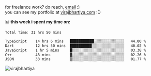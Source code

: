 for freelance work? do reach, [email](mailto:vlbhartiya@gmail.com) :)<br/>
you can see my portfolio at [virajbhartiya.com](https://virajbhartiya.com) :D

📊 **this week i spent my time on:**

<!--START_SECTION:waka-->

```txt
Total Time: 31 hrs 50 mins

TypeScript    14 hrs 6 mins   ███████████░░░░░░░░░░░░░░   44.00 %
Dart          12 hrs 50 mins  ██████████░░░░░░░░░░░░░░░   40.02 %
JavaScript    1 hr 5 mins     █░░░░░░░░░░░░░░░░░░░░░░░░   03.38 %
C++           43 mins         ▓░░░░░░░░░░░░░░░░░░░░░░░░   02.26 %
JSON          33 mins         ▒░░░░░░░░░░░░░░░░░░░░░░░░   01.77 %
```

<!--END_SECTION:waka-->

<p align="left"> <img src="https://komarev.com/ghpvc/?username=virajbhartiya&color=blue" alt="virajbhartiya" /> </p>
